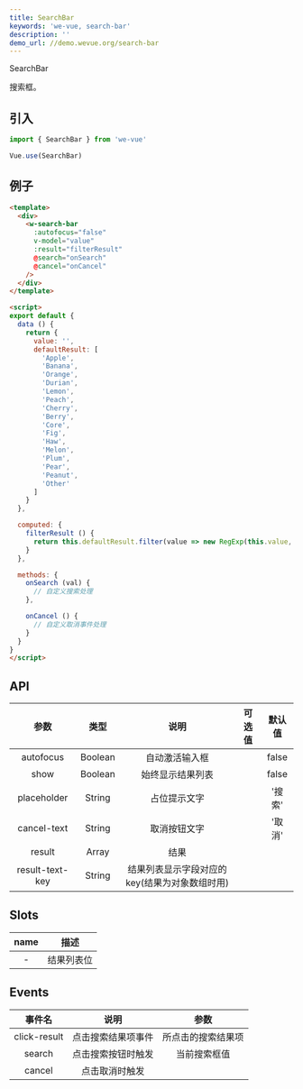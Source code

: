 ```yaml
---
title: SearchBar
keywords: 'we-vue, search-bar'
description: ''
demo_url: //demo.wevue.org/search-bar
---
```


SearchBar

搜索框。

## 引入

```js
import { SearchBar } from 'we-vue'

Vue.use(SearchBar)
```

## 例子

```html
<template>
  <div>
    <w-search-bar 
      :autofocus="false" 
      v-model="value" 
      :result="filterResult"
      @search="onSearch"
      @cancel="onCancel"
    />
  </div>
</template>

<script>
export default {
  data () {
    return {
      value: '',
      defaultResult: [
        'Apple',
        'Banana',
        'Orange',
        'Durian',
        'Lemon',
        'Peach',
        'Cherry',
        'Berry',
        'Core',
        'Fig',
        'Haw',
        'Melon',
        'Plum',
        'Pear',
        'Peanut',
        'Other'
      ]
    }
  },

  computed: {
    filterResult () {
      return this.defaultResult.filter(value => new RegExp(this.value, 'i').test(value))
    }
  },

  methods: {
    onSearch (val) {
      // 自定义搜索处理
    },

    onCancel () {
      // 自定义取消事件处理
    }
  }
}
</script>
```

## API

|   参数   |   类型    |   说明   | 可选值  |  默认值  |
| :----: | :-----: | :----: | :--: | :---: |
| autofocus  | Boolean  |  自动激活输入框   |      |   false    |
| show  | Boolean  |  始终显示结果列表   |      |   false    |
| placeholder  | String  |  占位提示文字   |      |   '搜索'    |
| cancel-text  | String  |  取消按钮文字   |      |   '取消'    |
| result  | Array  |  结果   |      |     |
| result-text-key  | String  |  结果列表显示字段对应的 key(结果为对象数组时用)   |      |     |

## Slots

|   name   |   描述    |
| :----: | :-----: |
| -  | 结果列表位  |


## Events

|   事件名   |   说明    |   参数   |
| :----: | :-----: | :----: |
| click-result  | 点击搜索结果项事件  |  所点击的搜索结果项   |
| search  | 点击搜索按钮时触发  |  当前搜索框值   |
| cancel  | 点击取消时触发  |    |
